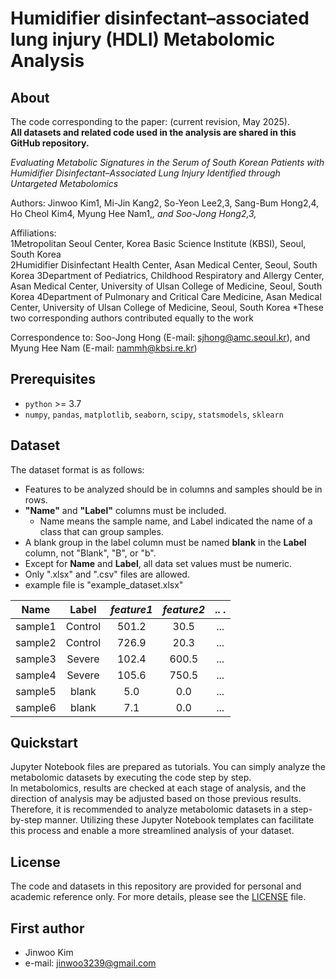 # Humidifier disinfectant–associated lung injury (HDLI) Metabolomic Analysis 

## About
The code corresponding to the paper: (current revision, May 2025).  
**All datasets and related code used in the analysis are shared in this GitHub repository.**

*Evaluating Metabolic Signatures in the Serum of South Korean Patients with Humidifier Disinfectant–Associated Lung Injury Identified through Untargeted Metabolomics*

Authors:
Jinwoo Kim1, Mi-Jin Kang2, So-Yeon Lee2,3, Sang-Bum Hong2,4, Ho Cheol Kim4, Myung Hee Nam1,*, and Soo-Jong Hong2,3,*

Affiliations:  
1Metropolitan Seoul Center, Korea Basic Science Institute (KBSI), Seoul, South Korea  
2Humidifier Disinfectant Health Center, Asan Medical Center, Seoul, South Korea
3Department of Pediatrics, Childhood Respiratory and Allergy Center, Asan Medical Center, University of Ulsan College of Medicine, Seoul, South Korea
4Department of Pulmonary and Critical Care Medicine, Asan Medical Center, University of Ulsan College of Medicine, Seoul, South Korea
*These two corresponding authors contributed equally to the work

Correspondence to:
Soo-Jong Hong (E-mail: sjhong@amc.seoul.kr), and Myung Hee Nam (E-mail: nammh@kbsi.re.kr)

## Prerequisites
* `python` >= 3.7
* `numpy`, `pandas`, `matplotlib`, `seaborn`, `scipy`, `statsmodels`, `sklearn`

## Dataset
The dataset format is as follows:

* Features to be analyzed should be in columns and samples should be in rows.
* **"Name"** and **"Label"** columns must be included.
    - Name means the sample name, and Label indicated the name of a class that can group samples.
* A blank group in the label column must be named **blank** in the **Label** column, not "Blank", "B", or "b".
* Except for **Name** and **Label**, all data set values must be numeric.
* Only ".xlsx" and ".csv" files are allowed.
* example file is "example_dataset.xlsx"



Name        |Label       |*feature1*  |*feature2*  |..   .      |
:----------:|:----------:|:----------:|:----------:|:----------:| 
sample1     |Control     |501.2       |30.5        |...         |
sample2     |Control     |726.9       |20.3        |...         |
sample3     |Severe      |102.4       |600.5       |...         |
sample4     |Severe      |105.6       |750.5       |...         |
sample5     |blank       |5.0         |0.0         |...         |
sample6     |blank       |7.1         |0.0         |...         |


## Quickstart
Jupyter Notebook files are prepared as tutorials. You can simply analyze the metabolomic datasets by executing the code step by step.  
In metabolomics, results are checked at each stage of analysis, and the direction of analysis may be adjusted based on those previous results. Therefore, it is recommended to analyze metabolomic datasets in a step-by-step manner. Utilizing these Jupyter Notebook templates can facilitate this process and enable a more streamlined analysis of your dataset.


## License
The code and datasets in this repository are provided for personal and academic reference only. For more details, please see the [LICENSE](./LICENSE) file.


## First author
* Jinwoo Kim
* e-mail: jinwoo3239@gmail.com
